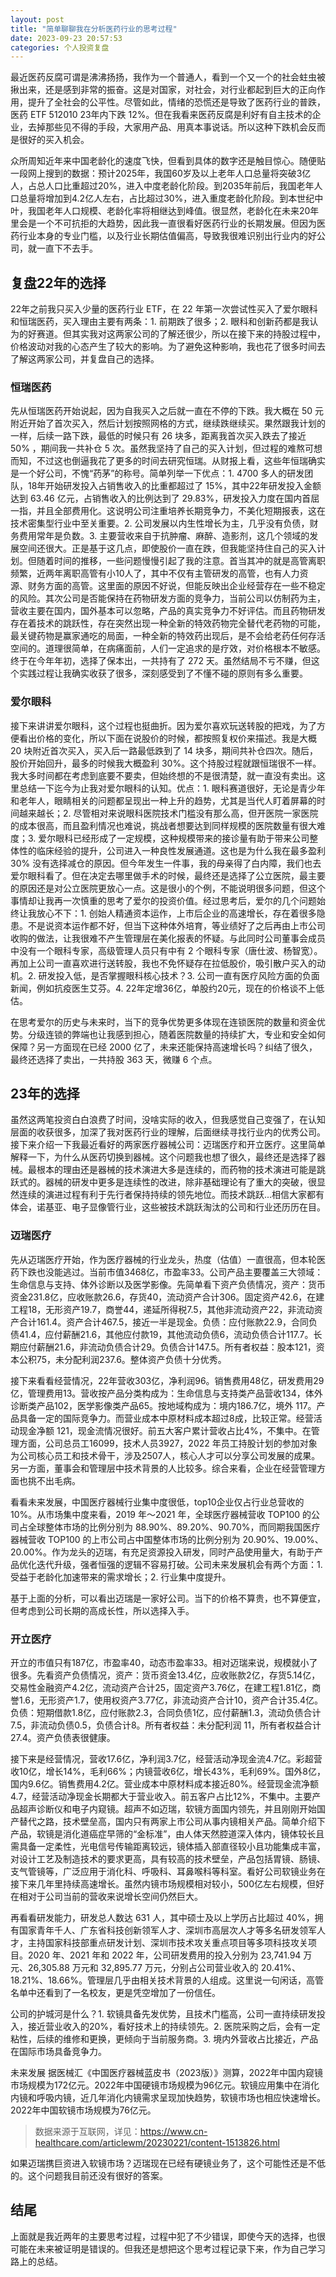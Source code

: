 ```yaml
---
layout: post
title: "简单聊聊我在分析医药行业的思考过程"
date: 2023-09-23 20:57:53
categories: 个人投资复盘
---
```


最近医药反腐可谓是沸沸扬扬，我作为一个普通人，看到一个又一个的社会蛀虫被揪出来，还是感到非常的振奋。这是对国家，对社会，对行业都起到巨大的正向作用，提升了全社会的公平性。尽管如此，情绪的恐慌还是导致了医药行业的普跌，医药 ETF 512010 23年内下跌 12%。但在我看来医药反腐是利好有自主技术的企业，去掉那些见不得的手段，大家用产品、用真本事说话。所以这种下跌机会反而是很好的买入机会。

众所周知近年来中国老龄化的速度飞快，但看到具体的数字还是触目惊心。随便贴一段网上搜到的数据：预计2025年，我国60岁及以上老年人口总量将突破3亿人，占总人口比重超过20%，进入中度老龄化阶段。到2035年前后，我国老年人口总量将增加到4.2亿人左右，占比超过30%，进入重度老龄化阶段。到本世纪中叶，我国老年人口规模、老龄化率将相继达到峰值。很显然，老龄化在未来20年里会是一个不可抗拒的大趋势，因此我一直很看好医药行业的长期发展。但因为医药行业本身的专业门槛，以及行业长期估值偏高，导致我很难识别出行业内的好公司，就一直下不去手。

## 复盘22年的选择
22年之前我只买入少量的医药行业 ETF，在 22 年第一次尝试性买入了爱尔眼科和恒瑞医药，买入理由主要有两条：1. 前期跌了很多；2. 眼科和创新药都是我认为的好赛道。但其实我对这两家公司的了解还很少，所以在接下来的持股过程中，价格波动对我的心态产生了较大的影响。为了避免这种影响，我也花了很多时间去了解这两家公司，并复盘自己的选择。

### 恒瑞医药
先从恒瑞医药开始说起，因为自我买入之后就一直在不停的下跌。我大概在 50 元附近开始了首次买入，然后计划按照网格的方式，继续跌继续买。果然跟我计划的一样，后续一路下跌，最低的时候只有 26 块多，距离我首次买入跌去了接近 50% ，期间我一共补仓 5 次。虽然我坚持了自己的买入计划，但过程的难熬可想而知，不过这也倒逼我花了更多的时间去研究恒瑞。从财报上看，这些年恒瑞确实是一个好公司，不愧“药茅”的称号。简单列举一下优点：1. 4700 多人的研发团队，18年开始研发投入占销售收入的比重都超过了 15%，其中22年研发投入金额达到 63.46 亿元，占销售收入的比例达到了 29.83%，研发投入力度在国内首屈一指，并且全部费用化。这说明公司注重培养长期竞争力，不美化短期报表，这在技术密集型行业中至关重要。2. 公司发展以内生性增长为主，几乎没有负债，财务费用常年是负数。3. 主要营收来自于抗肿瘤、麻醉、造影剂，这几个领域的发展空间还很大。正是基于这几点，即使股价一直在跌，但我能坚持住自己的买入计划。但随着时间的推移，一些问题慢慢引起了我的注意。首当其冲的就是高管离职频繁，近两年离职高管有小10人了，其中不仅有主管研发的高管，也有人力资源、财务方面的高管。这里面的原因不好说，但能反映出企业经营存在一些不稳定的风险。其次公司是否能保持在药物研发方面的竞争力，当前公司以仿制药为主，营收主要在国内，国外基本可以忽略，产品的真实竞争力不好评估。而且药物研发存在着技术的跳跃性，存在突然出现一种全新的特效药物完全替代老药物的可能，最关键药物是赢家通吃的局面，一种全新的特效药出现后，是不会给老药任何存活空间的。道理很简单，在病痛面前，人们一定追求的是疗效，对价格根本不敏感。终于在今年年初，选择了保本出，一共持有了 272 天。虽然结局不亏不赚，但这个实践过程让我确实收获了很多，深刻感受到了不懂不碰的原则有多么重要。

### 爱尔眼科
接下来讲讲爱尔眼科，这个过程也挺曲折。因为爱尔喜欢玩送转股的把戏，为了方便看出价格的变化，所以下面在说股价的时候，都按照复权价来描述。我是大概 20 块附近首次买入，买入后一路最低跌到了 14 块多，期间共补仓四次。随后，股价开始回升，最多的时候我大概盈利 30%。这个持股过程就跟恒瑞很不一样。我大多时间都在考虑到底要不要卖，但始终想的不是很清楚，就一直没有卖出。这里总结一下迄今为止我对爱尔眼科的认知。优点：1. 眼科赛道很好，无论是青少年和老年人，眼睛相关的问题都呈现出一种上升的趋势，尤其是当代人盯着屏幕的时间越来越长；2. 尽管相对来说眼科医院技术门槛没有那么高，但开医院一家医院的成本很高，而且盈利情况也难说，挑战者想要达到同样规模的医院数量有很大难度；3. 爱尔眼科已经形成了一定规模，这种规模带来的接诊量有助于带来公司整体性的临床经验的提升，公司进入一种良性发展通道。这也是为什么我在最多盈利 30% 没有选择减仓的原因。但今年发生一件事，我的母亲得了白内障，我们也去爱尔眼科看了。但在决定去哪里做手术的时候，最终还是选择了公立医院，最主要的原因还是对公立医院更放心一点。这是很小的个例，不能说明很多问题，但这个事情却让我再一次慎重的思考了爱尔的投资价值。经过思考后，爱尔的几个问题始终让我放心不下：1. 创始人精通资本运作，上市后企业的高速增长，存在着很多隐患。不是说资本运作都不好，但当下这种体外培育，等业绩好了之后再由上市公司收购的做法，让我很难不产生管理层在美化报表的怀疑。与此同时公司董事会成员中没有一个眼科专家，高级管理人员只有中有 2 个眼科专家（唐仕波、杨智宽）。再加上公司一直喜欢进行送转股，我也不免怀疑存在拉低股价，吸引散户买入的动机。2. 研发投入低，是否掌握眼科核心技术？3. 公司一直有医疗风险方面的负面新闻，例如抗疫医生艾芬。4. 22年定增36亿，单股约20元，现在的价格谈不上低估。

在思考爱尔的历史与未来时，当下的竞争优势更多体现在连锁医院的数量和资金优势。分级连锁的弊端也让我感到担心，随着医院数量的持续扩大，专业和安全如何保障？另一方面现在已经 2000 亿了，未来还能保持高速增长吗？纠结了很久，最终还选择了卖出，一共持股 363 天，微赚 6 个点。

## 23年的选择
虽然这两笔投资白白浪费了时间，没啥实际的收入，但我感觉自己变强了，在认知层面的收获很多，加深了我对医药行业的理解，后面继续寻找行业内的优秀公司。接下来介绍一下我最近看好的两家医疗器械公司：迈瑞医疗和开立医疗。这里简单解释一下，为什么从医药切换到器械。这个问题我也想了很久，最终还是选择了器械。最根本的理由还是器械的技术演进大多是连续的，而药物的技术演进可能是跳跃式的。器械的研发中更多是连续性的改进，除非基础理论有了重大的突破，很显然连续的演进过程有利于先行者保持持续的领先地位。而技术跳跃...相信大家都有体会，诺基亚、电子显像管行业，这些被技术跳跃淘汰的公司和行业还历历在目。

### 迈瑞医疗
先从迈瑞医疗开始，作为医疗器械的行业龙头，热度（估值）一直很高，但本轮医药下跌也没能逃过。当前市值3468亿，市盈率33。公司产品主要覆盖三大领域：生命信息与支持、体外诊断以及医学影像。先简单看下资产负债情况，资产：货币资金231.8亿，应收账款26.6，存货40，流动资产合计306。固定资产42.6，在建工程18，无形资产19.7，商誉44，递延所得税7.5，其他非流动资产22，非流动资产合计161.4。资产合计467.5，接近一半是现金。负债：应付账款22.9，合同负债41.4，应付薪酬21.6，其他应付款19，其他流动负债6，流动负债合计117.7。长期应付薪酬21.6，非流动负债合计29。负债合计147.5。所有者权益：股本121，资本公积75，未分配利润237.6。整体资产负债十分优秀。

接下来看看经营情况，22年营收303亿，净利润96。销售费用48亿，研发费用29亿，管理费用13。营收按产品分类构成为：生命信息与支持类产品营收134，体外诊断类产品102，医学影像类产品65。按地域构成为：境内186.7亿，境外 117。产品具备一定的国际竞争力。而营业成本中原材料成本超过8成，比较正常。经营活动现金净额 121，现金流情况很好。前五大客户累计营收占比4%，不集中。在管理方面，公司总员工16099，技术人员3927，2022 年员工持股计划的参加对象为公司核心员工和技术骨干，涉及2507人，核心人才可以分享公司发展的成果。另一方面，董事会和管理层中技术背景的人比较多。综合来看，企业在经营管理方面也挑不出毛病。

看看未来发展，中国医疗器械行业集中度很低，top10企业仅占行业总营收的10%。从市场集中度来看，2019 年～2021 年，全球医疗器械营收 TOP100 的公司占全球整体市场的比例分别为 88.90%、89.20%、90.70%，而同期我国医疗器械营收 TOP100 的上市公司占中国整体市场的比例分别为 20.90%、19.00%、20.00%。作为龙头的迈瑞，有充足资源投入研发，同时产品使用量大，有助于产品优化迭代升级，强者恒强的逻辑不容易打破。公司未来发展机会有两个方面：1. 受益于老龄化加速带来的需求增长；2. 行业集中度提升。

基于上面的分析，可以看出迈瑞是一家好公司。当下的价格不算贵，也不算便宜，但考虑到公司长期的高成长性，所以选择入手。

### 开立医疗
开立的市值只有187亿，市盈率40，动态市盈率33。相对迈瑞来说，规模就小了很多。先看资产负债情况，资产：货币资金13.4亿，应收账款2亿，存货5.14亿，交易性金融资产4.2亿，流动资产合计25，固定资产3.76亿，在建工程1.81亿，商誉1.6，无形资产1.7，使用权资产3.77亿，非流动资产合计10，资产合计35.4亿。负债：短期借款1.8亿，应付账款2.3，合同负债1亿，应付薪酬1.3，流动负债合计7.5，非流动负债0.5，负债合计8。所有者权益：未分配利润 11，所有者权益合计 27.4。资产负债表很健康。

接下来是经营情况，营收17.6亿，净利润3.7亿，经营活动净现金流4.7亿。彩超营收10亿，增长14%，毛利66%；内镜营收6亿，增长43%，毛利69%。国外8亿，国内9.6亿。销售费用4.2亿。营业成本中原材料成本接近80%。经营现金流净额4.7，经营活动净现金长期都大于营业收入。前五客户占比12%，不集中。主要产品超声诊断仪和电子内窥镜。超声不如迈瑞，软镜方面国内领先，并且刚刚开始国产替代之路，技术壁垒高，国内只有两家上市公司从事内镜相关产品。简单介绍下产品，软镜是消化道癌症早筛的“金标准”，由人体天然腔道深入体内，镜体较长且需具备一定柔性，光电信号传输距离较远，镜体插入部直径较小且功能集成丰富，对设计工艺及制造技术的要求更高，具有较高的技术壁垒，产品包括胃镜、肠镜、支气管镜等，广泛应用于消化科、呼吸科、耳鼻喉科等科室。看好公司软镜业务在接下来几年里持续高速增长。虽然内镜市场规模相对较小，500亿左右规模，但好在相对于公司当前的营收来说增长空间仍然巨大。

再看看研发能力，研发总人数达 631 人，其中硕士及以上学历占比超过 40%，拥有国家青年千人、广东省科技创新领军人才、深圳市高层次人才等多名研发领军人才，主持国家科技部重点研发计划、深圳市技术攻关重点项目等多项科技攻关项目。2020 年、2021 年和 2022 年，公司研发费用的投入分别为 23,741.94 万元、26,305.88 万元和 32,895.77 万元，分别占公司营业收入的 20.41%、18.21%、18.66%。管理层几乎由相关技术背景的人组成。这里说一句闲话，高管名单中还看到了一名校友，更是凭空增加了一份信任。

公司的护城河是什么？1. 软镜具备先发优势，且技术门槛高，公司一直持续研发投入，接近营业收入的20%，看好技术上的持续领先。2. 医院采购之后，会有一定粘性，后续的维修和更换，更倾向于当前服务商。3. 境内外营收占比接近，产品在国际市场具备竞争力。

未来发展
据医械汇《中国医疗器械蓝皮书（2023版）》测算，2022年中国内窥镜市场规模为172亿元。2022年中国硬镜市场规模为96亿元。软镜应用集中在消化内镜和呼吸内镜，近几年消化内镜需求呈现加快趋势，软镜市场也相应快速增长。2022年中国软镜市场规模为76亿元。
> 数据来源于互联网，详见：https://www.cn-healthcare.com/articlewm/20230221/content-1513826.html

如果迈瑞携巨资进入软镜市场？迈瑞现在已经有硬镜业务了，这个可能性还是不低的。这个问题我目前还没有很好的答案。

## 结尾
上面就是我近两年的主要思考过程，过程中犯了不少错误，即使今天的选择，也很可能在未来被证明是错误的。但我还是想把这个思考过程记录下来，作为自己学习路上的总结。
